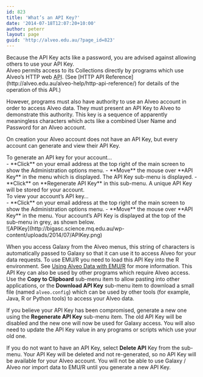 ```yaml
---
id: 823
title: 'What’s an API Key?'
date: '2014-07-18T12:07:20+10:00'
author: peterr
layout: page
guid: 'http://alveo.edu.au/?page_id=823'
---
```


<aside class="panel panel-default aside"><div class="panel-body">Because the API Key acts like a password, you are advised against allowing others to use your API Key.</div></aside>Alveo permits access to its Collections directly by programs which use Alveo’s HTTP web <abbr title="Application Programming Interface">API</abbr>. (See [HTTP API Reference](http://alveo.edu.au/alveo-help/http-api-reference/) for details of the operation of this API.)

However, programs must also have authority to use an Alveo account in order to access Alveo data. They must present an API Key to Alveo to demonstrate this authority. This key is a sequence of apparently meaningless characters which acts like a combined User Name and Password for an Alveo account.

On creation your Alveo account does not have an API Key, but every account can generate and view their API Key.

<section class="panel panel-default instructions"><div class="panel-title">To generate an API key for your account…</div><div class="panel-body">- **Click** on your email address at the top right of the main screen to show the Administration options menu.
- **Move** the mouse over **API Key** in the menu which is displayed. The API Key sub-menu is displayed.
- **Click** on **Regenerate API Key** in this sub-menu. A unique API Key will be stored for your account.

</div></section><section class="panel panel-default instructions"><div class="panel-title">To view your account’s API key…</div><div class="panel-body">- **Click** on your email address at the top right of the main screen to show the Administration options menu.
- **Move** the mouse over **API Key** in the menu. Your account’s API Key is displayed at the top of the sub-menu in grey, as shown below.

</div></section>![APIKey](http://bigasc.science.mq.edu.au/wp-content/uploads/2014/07/APIKey.png)

When you access Galaxy from the Alveo menus, this string of characters is automatically passed to Galaxy so that it can use it to access Alveo for your data requests. To use EMU/R you need to load this API Key into the R environment. See [Using Alveo Data with EMU/R](http://alveo.edu.au/alveo-help/analysing-data/using-alveo-data-with-emur/) for more information. This API Key can also be used by other programs which require Alveo access. Use the **Copy to Clipboard** sub-menu item to allow pasting into other applications, or the **Download API Key** sub-menu item to download a small file (named `alveo.config`) which can be used by other tools (for example, Java, R or Python tools) to access your Alveo data.

If you believe your API Key has been compromised, generate a new one using the **Regenerate API Key** sub-menu item. The old API Key will be disabled and the new one will now be used for Galaxy access. You will also need to update the API Key value in any programs or scripts which use your old one.

If you do not want to have an API Key, select **Delete API** Key from the sub-menu. Your API Key will be deleted and not re-generated, so no API Key will be available for your Alveo account. You will not be able to use Galaxy / Alveo nor import data to EMU/R until you generate a new API Key.